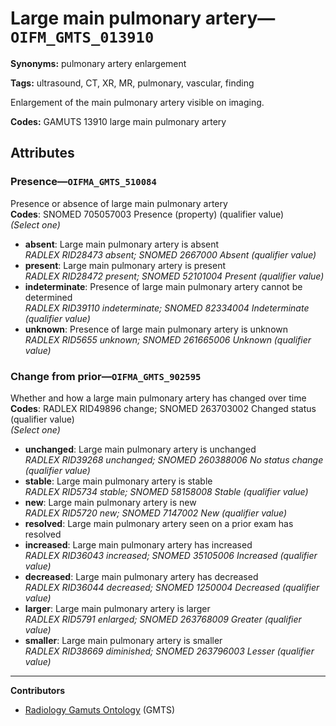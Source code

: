 # Large main pulmonary artery—`OIFM_GMTS_013910`

**Synonyms:** pulmonary artery enlargement

**Tags:** ultrasound, CT, XR, MR, pulmonary, vascular, finding

Enlargement of the main pulmonary artery visible on imaging.

**Codes:** GAMUTS 13910 large main pulmonary artery

## Attributes

### Presence—`OIFMA_GMTS_510084`

Presence or absence of large main pulmonary artery  
**Codes**: SNOMED 705057003 Presence (property) (qualifier value)  
*(Select one)*

- **absent**: Large main pulmonary artery is absent  
_RADLEX RID28473 absent; SNOMED 2667000 Absent (qualifier value)_
- **present**: Large main pulmonary artery is present  
_RADLEX RID28472 present; SNOMED 52101004 Present (qualifier value)_
- **indeterminate**: Presence of large main pulmonary artery cannot be determined  
_RADLEX RID39110 indeterminate; SNOMED 82334004 Indeterminate (qualifier value)_
- **unknown**: Presence of large main pulmonary artery is unknown  
_RADLEX RID5655 unknown; SNOMED 261665006 Unknown (qualifier value)_

### Change from prior—`OIFMA_GMTS_902595`

Whether and how a large main pulmonary artery has changed over time  
**Codes**: RADLEX RID49896 change; SNOMED 263703002 Changed status (qualifier value)  
*(Select one)*

- **unchanged**: Large main pulmonary artery is unchanged  
_RADLEX RID39268 unchanged; SNOMED 260388006 No status change (qualifier value)_
- **stable**: Large main pulmonary artery is stable  
_RADLEX RID5734 stable; SNOMED 58158008 Stable (qualifier value)_
- **new**: Large main pulmonary artery is new  
_RADLEX RID5720 new; SNOMED 7147002 New (qualifier value)_
- **resolved**: Large main pulmonary artery seen on a prior exam has resolved  
- **increased**: Large main pulmonary artery has increased  
_RADLEX RID36043 increased; SNOMED 35105006 Increased (qualifier value)_
- **decreased**: Large main pulmonary artery has decreased  
_RADLEX RID36044 decreased; SNOMED 1250004 Decreased (qualifier value)_
- **larger**: Large main pulmonary artery is larger  
_RADLEX RID5791 enlarged; SNOMED 263768009 Greater (qualifier value)_
- **smaller**: Large main pulmonary artery is smaller  
_RADLEX RID38669 diminished; SNOMED 263796003 Lesser (qualifier value)_

---

**Contributors**

- [Radiology Gamuts Ontology](https://gamuts.net/) (GMTS)